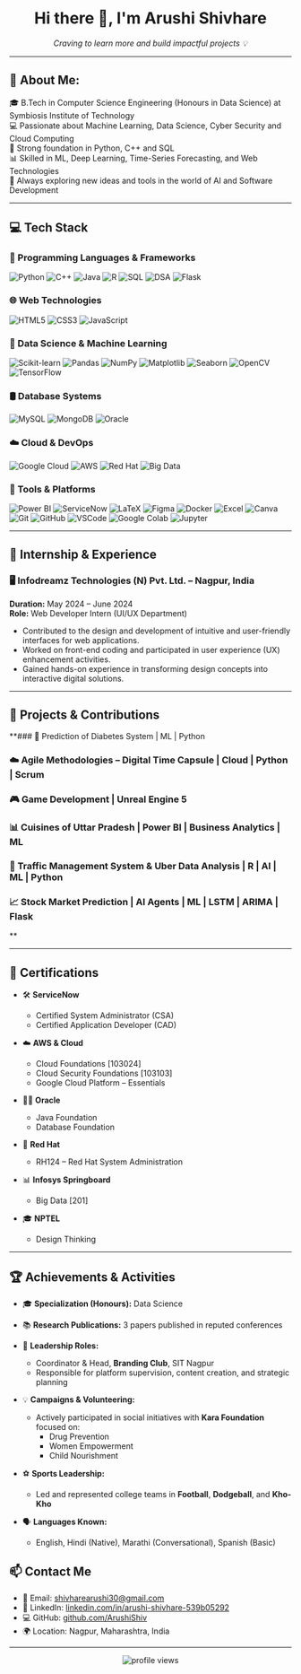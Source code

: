 <h1 align="center">Hi there 👋, I'm Arushi Shivhare</h1>

<p align="center">
  <i>Craving to learn more and build impactful projects 💡</i>
</p>

---

## 💫 About Me:
🎓 B.Tech in Computer Science Engineering (Honours in Data Science) at Symbiosis Institute of Technology  
💻 Passionate about Machine Learning, Data Science, Cyber Security and Cloud Computing  
🧠 Strong foundation in Python, C++ and SQL  
📊 Skilled in ML, Deep Learning, Time-Series Forecasting, and Web Technologies  
🚀 Always exploring new ideas and tools in the world of AI and Software Development

---

## 💻 Tech Stack

### 🚀 Programming Languages & Frameworks
![Python](https://img.shields.io/badge/Python-3670A0?style=flat&logo=python&logoColor=white)
![C++](https://img.shields.io/badge/C++-00599C?style=flat&logo=c%2B%2B&logoColor=white)
![Java](https://img.shields.io/badge/Java-ED8B00?style=flat&logo=java&logoColor=white)
![R](https://img.shields.io/badge/R-276DC3?style=flat&logo=r&logoColor=white)
![SQL](https://img.shields.io/badge/SQL-336791?style=flat&logo=postgresql&logoColor=white)
![DSA](https://img.shields.io/badge/DSA-black?style=flat)
![Flask](https://img.shields.io/badge/Flask-000000?style=flat&logo=flask&logoColor=white)

### 🌐 Web Technologies
![HTML5](https://img.shields.io/badge/HTML5-E34F26?style=flat&logo=html5&logoColor=white)
![CSS3](https://img.shields.io/badge/CSS3-1572B6?style=flat&logo=css3&logoColor=white)
![JavaScript](https://img.shields.io/badge/JavaScript-F7DF1E?style=flat&logo=javascript&logoColor=black)

### 🧠 Data Science & Machine Learning
![Scikit-learn](https://img.shields.io/badge/Scikit--learn-F7931E?style=flat&logo=scikit-learn&logoColor=white)
![Pandas](https://img.shields.io/badge/Pandas-150458?style=flat&logo=pandas&logoColor=white)
![NumPy](https://img.shields.io/badge/NumPy-013243?style=flat&logo=numpy&logoColor=white)
![Matplotlib](https://img.shields.io/badge/Matplotlib-11557C?style=flat)
![Seaborn](https://img.shields.io/badge/Seaborn-2E8BC0?style=flat)
![OpenCV](https://img.shields.io/badge/OpenCV-5C3EE8?style=flat&logo=opencv&logoColor=white)
![TensorFlow](https://img.shields.io/badge/TensorFlow-FF6F00?style=flat&logo=tensorflow&logoColor=white)

### 🛢️ Database Systems
![MySQL](https://img.shields.io/badge/MySQL-4479A1?style=flat&logo=mysql&logoColor=white)
![MongoDB](https://img.shields.io/badge/MongoDB-4EA94B?style=flat&logo=mongodb&logoColor=white)
![Oracle](https://img.shields.io/badge/Oracle-F80000?style=flat&logo=oracle&logoColor=white)

### ☁️ Cloud & DevOps
![Google Cloud](https://img.shields.io/badge/Google_Cloud-4285F4?style=flat&logo=google-cloud&logoColor=white)
![AWS](https://img.shields.io/badge/AWS-232F3E?style=flat&logo=amazon-aws&logoColor=white)
![Red Hat](https://img.shields.io/badge/Red%20Hat-EE0000?style=flat&logo=redhat&logoColor=white)
![Big Data](https://img.shields.io/badge/Big%20Data-000000?style=flat)

### 🧰 Tools & Platforms
![Power BI](https://img.shields.io/badge/Power_BI-F2C811?style=flat&logo=powerbi&logoColor=black)
![ServiceNow](https://img.shields.io/badge/ServiceNow-00C7B7?style=flat&logo=servicenow&logoColor=white)
![LaTeX](https://img.shields.io/badge/LaTeX-008080?style=flat&logo=latex&logoColor=white)
![Figma](https://img.shields.io/badge/Figma-F24E1E?style=flat&logo=figma&logoColor=white)
![Docker](https://img.shields.io/badge/Docker-2496ED?style=flat&logo=docker&logoColor=white)
![Excel](https://img.shields.io/badge/Advanced_Excel-217346?style=flat&logo=microsoft-excel&logoColor=white)
![Canva](https://img.shields.io/badge/Canva-00C4CC?style=flat&logo=canva&logoColor=white)
![Git](https://img.shields.io/badge/Git-F05032?style=flat&logo=git&logoColor=white)
![GitHub](https://img.shields.io/badge/GitHub-181717?style=flat&logo=github&logoColor=white)
![VSCode](https://img.shields.io/badge/VSCode-007ACC?style=flat&logo=visual-studio-code&logoColor=white)
![Google Colab](https://img.shields.io/badge/Google_Colab-F9AB00?style=flat&logo=google-colab&logoColor=white)
![Jupyter](https://img.shields.io/badge/Jupyter-F37626?style=flat&logo=jupyter&logoColor=white)

---

## 💼 Internship & Experience

### 🖥️ Infodreamz Technologies (N) Pvt. Ltd. – Nagpur, India  
**Duration:** May 2024 – June 2024  
**Role:** Web Developer Intern (UI/UX Department)

- Contributed to the design and development of intuitive and user-friendly interfaces for web applications.
- Worked on front-end coding and participated in user experience (UX) enhancement activities.
- Gained hands-on experience in transforming design concepts into interactive digital solutions.

---

## 📌 Projects & Contributions

**### 🔬 Prediction of Diabetes System | ML | Python

### ☁️ Agile Methodologies – Digital Time Capsule | Cloud | Python | Scrum

### 🎮 Game Development | Unreal Engine 5

### 📊 Cuisines of Uttar Pradesh | Power BI | Business Analytics | ML

### 🚦 Traffic Management System & Uber Data Analysis | R | AI | ML | Python

### 📈 Stock Market Prediction | AI Agents | ML | LSTM | ARIMA | Flask
**


---

## 📜 Certifications

- 🛠️ **ServiceNow**
  - Certified System Administrator (CSA)
  - Certified Application Developer (CAD)

- ☁️ **AWS & Cloud**
  - Cloud Foundations [103024]
  - Cloud Security Foundations [103103]
  - Google Cloud Platform – Essentials

- 🧑‍💻 **Oracle**
  - Java Foundation
  - Database Foundation

- 🔧 **Red Hat**
  - RH124 – Red Hat System Administration

- 📊 **Infosys Springboard**
  - Big Data [201]

- 🎓 **NPTEL**
  - Design Thinking

---

## 🏆 Achievements & Activities

- 🎓 **Specialization (Honours):** Data Science  
- 📚 **Research Publications:** 3 papers published in reputed conferences  
- 🧠 **Leadership Roles:**
  - Coordinator & Head, **Branding Club**, SIT Nagpur  
  - Responsible for platform supervision, content creation, and strategic planning  

- 💡 **Campaigns & Volunteering:**
  - Actively participated in social initiatives with **Kara Foundation** focused on:
    - Drug Prevention  
    - Women Empowerment  
    - Child Nourishment  

- ⚽ **Sports Leadership:**
  - Led and represented college teams in **Football**, **Dodgeball**, and **Kho-Kho**

- 🗣️ **Languages Known:**
  - English, Hindi (Native), Marathi (Conversational), Spanish (Basic)


## 📫 Contact Me

- 📧 Email: shivharearushi30@gmail.com  
- 🔗 LinkedIn: [linkedin.com/in/arushi-shivhare-539b05292](https://linkedin.com/in/arushi-shivhare-539b05292)  
- 💻 GitHub: [github.com/ArushiShiv](https://github.com/ArushiShiv)  
- 🌍 Location: Nagpur, Maharashtra, India

---

<p align="center">
  <img src="https://komarev.com/ghpvc/?username=ArushiShiv&label=Profile%20views&color=0e75b6&style=flat" alt="profile views" />
</p>
